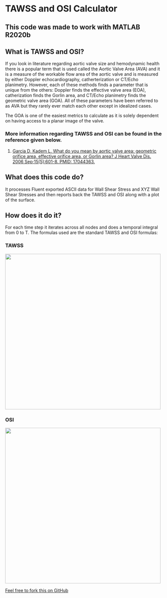 # TAWSS and OSI Calculator

## This code was made to work with MATLAB R2020b 

## What is TAWSS and OSI?

If you look in literature regarding aortic valve size and hemodynamic health there is a popular term that is used called the Aortic Valve Area (AVA) and it is a measure of the workable flow area of the aortic valve and is measured by either Doppler echocardiography, catherterization or CT/Echo planimetry. However, each of these methods finds a parameter that is unique from the others: Doppler finds the effective valve area (EOA), catherization finds the Gorlin area, and CT/Echo planimetry finds the geometric valve area (GOA). All of these parameters have been referred to as AVA but they rarely ever match each other except in idealized cases.

The GOA is one of the easiest metrics to calculate as it is solely dependent on having access to a planar image of the valve.

### More information regarding TAWSS and OSI can be found in the reference given below.

1. [Garcia D, Kadem L. What do you mean by aortic valve area: geometric orifice area, effective orifice area, or Gorlin area? J Heart Valve Dis. 2006 Sep;15(5):601-8. PMID: 17044363.](https://pubmed.ncbi.nlm.nih.gov/17044363/)

## What does this code do?

It processes Fluent exported ASCII data for Wall Shear Stress and XYZ Wall Shear Stresses and then reports back the TAWSS and OSI along with a plot of the surface.

## How does it do it?

For each time step it iterates across all nodes and does a temporal integral from 0 to T. The formulas used are the standard TAWSS and OSI formulas:

### TAWSS

<a href="url"><img src="https://github.com/DThornz/TAWSS-and-OSI-Calculator/blob/main/TAWSS_Eq.jpg" align="center" height="500" width="500" ></a>

### OSI

<a href="url"><img src="https://github.com/DThornz/TAWSS-and-OSI-Calculator/blob/main/OSI_Eq.jpg" align="center" height="500" width="500" ></a>


[Feel free to fork this on GitHub](https://github.com/DThornz/TAWSS-and-OSI-Calculator/fork)








